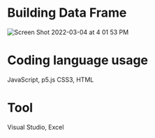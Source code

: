 # Building Data Frame
![Screen Shot 2022-03-04 at 4 01 53 PM](https://user-images.githubusercontent.com/57466154/156841000-193fc15b-01fa-485c-b8c6-ff4d40932e3e.png)

# Coding language usage
JavaScript, p5.js
CSS3, HTML

# Tool
Visual Studio, Excel
